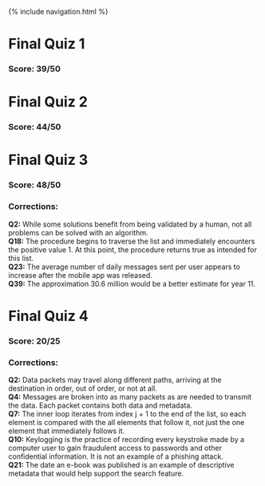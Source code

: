 {% include navigation.html %}

# Final Quiz 1
### Score: 39/50

# Final Quiz 2
### Score: 44/50

# Final Quiz 3
### Score: 48/50

### Corrections:
**Q2:** While some solutions benefit from being validated by a human, not all problems can be solved with an algorithm.   
**Q18:** The procedure begins to traverse the list and immediately encounters the positive value 1. At this point, the procedure returns true as intended for this list.   
**Q23:** The average number of daily messages sent per user appears to increase after the mobile app was released.   
**Q39:** The approximation 30.6 million would be a better estimate for year 11.   

# Final Quiz 4
### Score: 20/25

### Corrections:

**Q2:** Data packets may travel along different paths, arriving at the destination in order, out of order, or not at all.   
**Q4:** Messages are broken into as many packets as are needed to transmit the data. Each packet contains both data and metadata.   
**Q7:** The inner loop iterates from index j + 1 to the end of the list, so each element is compared with the all elements that follow it, not just the one element that immediately follows it.   
**Q10:** Keylogging is the practice of recording every keystroke made by a computer user to gain fraudulent access to passwords and other confidential information. It is not an example of a phishing attack.   
**Q21:** The date an e-book was published is an example of descriptive metadata that would help support the search feature.
